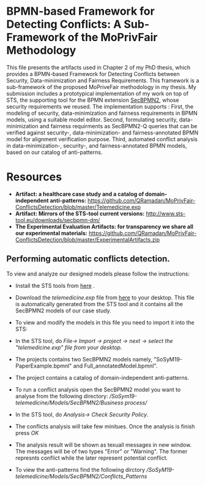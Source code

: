 # BPMN-based Framework for Detecting Conflicts: A Sub-Framework of the MoPrivFair Methodology

This file presents the artifacts used in Chapter 2 of my PhD thesis, which provides a BPMN-based Framework for Detecting Conflicts between Security, Data-minimization and Fairness Requirements. This framework is a sub-framework of the proposed MoPriveFair methodology in my thesis. My submission includes
a prototypical implementation of my work on top of STS, the supporting
tool for the BPMN extension [SecBPMN2](http://www.secbpmn.disi.unitn.it/), whose security requirements
we reused. The implementation supports : First,
the modeling of security, data-minimization and fairness requirements in BPMN models, using
a suitable model editor. Second, formulating security, data-minimization and fairness requirments as SecBPMN2-Q queries 
that can be verified against security-, data-minimization- and fairness-annotated BPMN model for alignment verification purpose.
Third, automated conflict analysis in data-minimization-, security-, and fairness-annotated BPMN models, 
based on our catalog of anti-patterns.

# Resources

* **Artifact: a healthcare case study and a catalog of domain-independent anti-patterns:** https://github.com/QRamadan/MoPrivFair-ConflictsDetection/blob/master/Telemedicine.exp
* **Artifact: Mirrors of the STS-tool current versions:** http://www.sts-tool.eu/downloads/secbpmn-dm/
* **The Experimental Evaluation Artifacts: for transparency we share all our experimental materials:** https://github.com/QRamadan/MoPrivFair-ConflictsDetection/blob/master/ExperimentalArtifacts.zip

## Performing automatic conflicts detection. 
To view and analyze our designed models please follow the instructions:
* Install the STS tools from [here](http://www.sts-tool.eu/downloads/secbpmn-dm/) .
* Download the *telemedicine.exp* file from [here](https://github.com/QRamadan/MoPrivFair-ConflictsDetection/blob/master/Telemedicine.exp) to your desktop. This file is automatically generated from the STS tool and it contains all the SecBPMN2 models of our case study.

* To view and modify the models in this file you need to import it into the STS:
 * In the STS tool, do *File→ Import → project → next → select the "telemedicine.exp" file from your desktop*. 
 * The projects contains two SecBPMN2 models namely, "SoSyM19-PaperExample.bpmnl" and Full_annotatedModel.bpmnl". 
 * The project contains a catalog of domain-independent anti-patterns.
 * To run a conflict analysis open the SecBPMN2 model you want to analyse from the following directory: */SoSym19-telemedicine/Models/SecBPMN2/Business process/*
 * In the STS tool, do *Analysis→ Check Security Policy*. 
 * The conflicts analysis will take few minitues. Once the analysis is finish press *OK*
 * The analysis result will be shown as texuall messages in new window. The messages will be of two types "Error" or "Warning". The former represnts conflict while the later represent potential conflict.
 * To view the anti-patterns find the following dirctory */SoSyM19-telemedicine/Models/SecBPMN2/Conflicts_Patterns*
